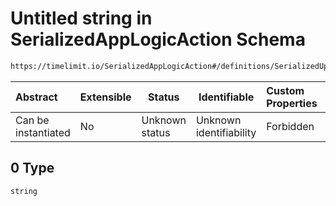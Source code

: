 # Untitled string in SerializedAppLogicAction Schema

```txt
https://timelimit.io/SerializedAppLogicAction#/definitions/SerializedUpdateAppActivitiesAction/properties/removed/items/additionalItems/anyOf/0
```




| Abstract            | Extensible | Status         | Identifiable            | Custom Properties | Additional Properties | Access Restrictions | Defined In                                                                                            |
| :------------------ | ---------- | -------------- | ----------------------- | :---------------- | --------------------- | ------------------- | ----------------------------------------------------------------------------------------------------- |
| Can be instantiated | No         | Unknown status | Unknown identifiability | Forbidden         | Allowed               | none                | [SerializedAppLogicAction.schema.json\*](SerializedAppLogicAction.schema.json "open original schema") |

## 0 Type

`string`
